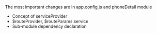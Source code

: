 The most important changes are in app.config.js and phoneDetail module

* Concept of serviceProvider
* $routeProvider, $routeParams service
* Sub-module dependency declaration
